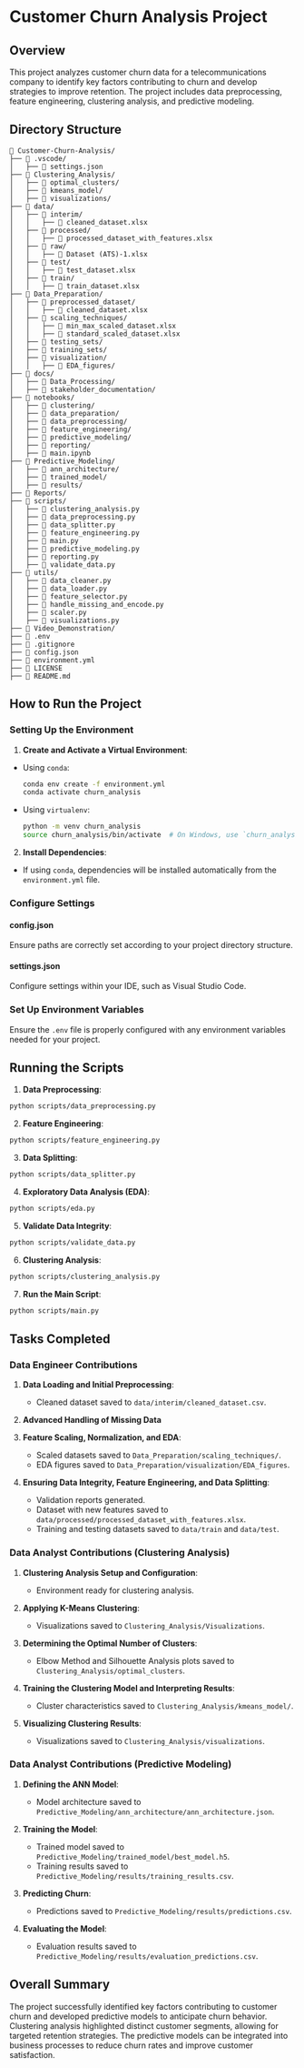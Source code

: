 # Customer Churn Analysis Project

## Overview

This project analyzes customer churn data for a telecommunications company to identify key factors contributing to churn and develop strategies to improve retention. The project includes data preprocessing, feature engineering, clustering analysis, and predictive modeling.

## Directory Structure

```
📁 Customer-Churn-Analysis/
├── 📁 .vscode/
│   ├── 📄 settings.json
├── 📁 Clustering_Analysis/
│   ├── 📁 optimal_clusters/
│   ├── 📁 kmeans_model/
│   ├── 📁 visualizations/
├── 📁 data/
│   ├── 📁 interim/
│   │   ├── 📄 cleaned_dataset.xlsx
│   ├── 📁 processed/
│   │   ├── 📄 processed_dataset_with_features.xlsx
│   ├── 📁 raw/
│   │   ├── 📄 Dataset (ATS)-1.xlsx
│   ├── 📁 test/
│   │   ├── 📄 test_dataset.xlsx
│   ├── 📁 train/
│   │   ├── 📄 train_dataset.xlsx
├── 📁 Data_Preparation/
│   ├── 📁 preprocessed_dataset/
│   │   ├── 📄 cleaned_dataset.xlsx
│   ├── 📁 scaling_techniques/
│   │   ├── 📄 min_max_scaled_dataset.xlsx
│   │   ├── 📄 standard_scaled_dataset.xlsx
│   ├── 📁 testing_sets/
│   ├── 📁 training_sets/
│   ├── 📁 visualization/
│   │   ├── 📁 EDA_figures/
├── 📁 docs/
│   ├── 📁 Data_Processing/
│   ├── 📁 stakeholder_documentation/
├── 📁 notebooks/
│   ├── 📁 clustering/
│   ├── 📁 data_preparation/
│   ├── 📁 data_preprocessing/
│   ├── 📁 feature_engineering/
│   ├── 📁 predictive_modeling/
│   ├── 📁 reporting/
│   ├── 📄 main.ipynb
├── 📁 Predictive_Modeling/
│   ├── 📁 ann_architecture/
│   ├── 📁 trained_model/
│   ├── 📁 results/
├── 📁 Reports/
├── 📁 scripts/
│   ├── 📄 clustering_analysis.py
│   ├── 📄 data_preprocessing.py
│   ├── 📄 data_splitter.py
│   ├── 📄 feature_engineering.py
│   ├── 📄 main.py
│   ├── 📄 predictive_modeling.py
│   ├── 📄 reporting.py
│   ├── 📄 validate_data.py
├── 📁 utils/
│   ├── 📄 data_cleaner.py
│   ├── 📄 data_loader.py
│   ├── 📄 feature_selector.py
│   ├── 📄 handle_missing_and_encode.py
│   ├── 📄 scaler.py
│   ├── 📄 visualizations.py
├── 📁 Video_Demonstration/
├── 📄 .env
├── 📄 .gitignore
├── 📄 config.json
├── 📄 environment.yml
├── 📄 LICENSE
├── 📄 README.md
```

## How to Run the Project

### Setting Up the Environment

1. **Create and Activate a Virtual Environment**:
  - Using `conda`:
    ```bash
    conda env create -f environment.yml
    conda activate churn_analysis
    ```
  - Using `virtualenv`:
    ```bash
    python -m venv churn_analysis
    source churn_analysis/bin/activate  # On Windows, use `churn_analysis\Scripts\activate`
    ```

2. **Install Dependencies**:
  - If using `conda`, dependencies will be installed automatically from the `environment.yml` file.

### Configure Settings

#### **config.json**

Ensure paths are correctly set according to your project directory structure.

#### **settings.json**

Configure settings within your IDE, such as Visual Studio Code.

### Set Up Environment Variables

Ensure the `.env` file is properly configured with any environment variables needed for your project.

## Running the Scripts

1. **Data Preprocessing**:
  ```bash
  python scripts/data_preprocessing.py
  ```

2. **Feature Engineering**:
  ```bash
  python scripts/feature_engineering.py
  ```

3. **Data Splitting**:
  ```bash
  python scripts/data_splitter.py
  ```

4. **Exploratory Data Analysis (EDA)**:
  ```bash
  python scripts/eda.py
  ```

5. **Validate Data Integrity**:
  ```bash
  python scripts/validate_data.py
  ```

6. **Clustering Analysis**:
  ```bash
  python scripts/clustering_analysis.py
  ```

7. **Run the Main Script**:
  ```bash
  python scripts/main.py
  ```

## Tasks Completed

### Data Engineer Contributions

 1. **Data Loading and Initial Preprocessing**:
     - Cleaned dataset saved to `data/interim/cleaned_dataset.csv`.

 2. **Advanced Handling of Missing Data**

 3. **Feature Scaling, Normalization, and EDA**:
      - Scaled datasets saved to `Data_Preparation/scaling_techniques/`.
     - EDA figures saved to `Data_Preparation/visualization/EDA_figures`.

 4. **Ensuring Data Integrity, Feature Engineering, and Data Splitting**:
     - Validation reports generated.
     - Dataset with new features saved to `data/processed/processed_dataset_with_features.xlsx`.
     - Training and testing datasets saved to `data/train` and `data/test`.

### Data Analyst Contributions (Clustering Analysis)

 1. **Clustering Analysis Setup and Configuration**:
     - Environment ready for clustering analysis.

 2. **Applying K-Means Clustering**:
     - Visualizations saved to `Clustering_Analysis/Visualizations`.

 3. **Determining the Optimal Number of Clusters**:
     - Elbow Method and Silhouette Analysis plots saved to `Clustering_Analysis/optimal_clusters`.

 4. **Training the Clustering Model and Interpreting Results**:
     - Cluster characteristics saved to `Clustering_Analysis/kmeans_model/`.

 5. **Visualizing Clustering Results**:
     - Visualizations saved to `Clustering_Analysis/visualizations`.

### Data Analyst Contributions (Predictive Modeling)

 1. **Defining the ANN Model**:
     - Model architecture saved to `Predictive_Modeling/ann_architecture/ann_architecture.json`.

 2. **Training the Model**:
     - Trained model saved to `Predictive_Modeling/trained_model/best_model.h5`.
     - Training results saved to `Predictive_Modeling/results/training_results.csv`.

 3. **Predicting Churn**:
     - Predictions saved to `Predictive_Modeling/results/predictions.csv`.

 4. **Evaluating the Model**:
     - Evaluation results saved to `Predictive_Modeling/results/evaluation_predictions.csv`.

## Overall Summary

The project successfully identified key factors contributing to customer churn and developed predictive models to anticipate churn behavior. Clustering analysis highlighted distinct customer segments, allowing for targeted retention strategies. The predictive models can be integrated into business processes to reduce churn rates and improve customer satisfaction.

